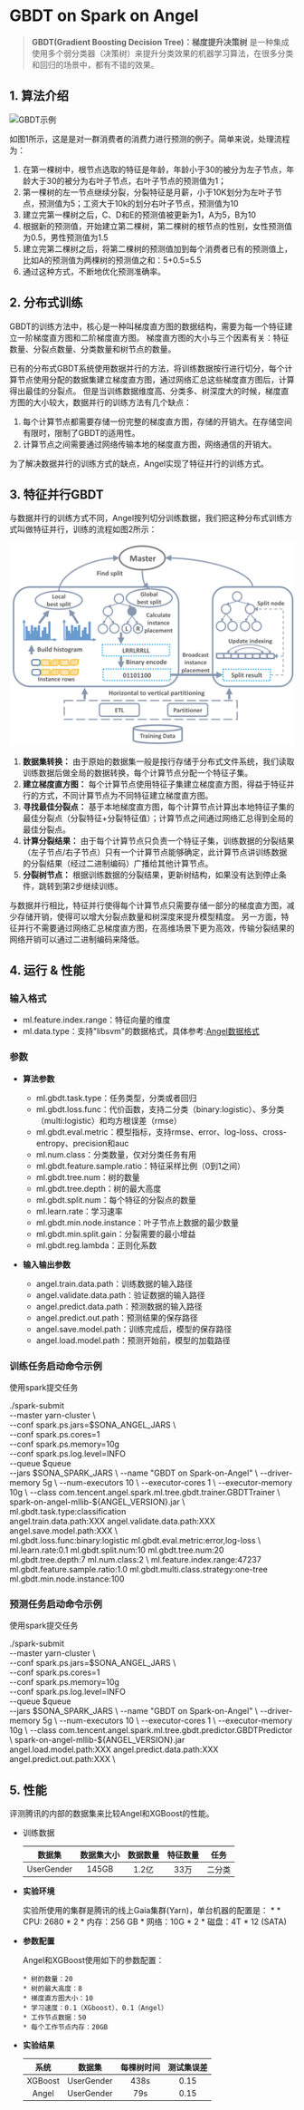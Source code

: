 # GBDT on Spark on Angel

> **GBDT(Gradient Boosting Decision Tree)：梯度提升决策树** 是一种集成使用多个弱分类器（决策树）来提升分类效果的机器学习算法，在很多分类和回归的场景中，都有不错的效果。

## 1. 算法介绍

![GBDT示例](../../img/gbdt_example.png)


如图1所示，这是是对一群消费者的消费力进行预测的例子。简单来说，处理流程为：

1. 在第一棵树中，根节点选取的特征是年龄，年龄小于30的被分为左子节点，年龄大于30的被分为右叶子节点，右叶子节点的预测值为1；
2. 第一棵树的左一节点继续分裂，分裂特征是月薪，小于10K划分为左叶子节点，预测值为5；工资大于10k的划分右叶子节点，预测值为10
2. 建立完第一棵树之后，C、D和E的预测值被更新为1，A为5，B为10
3. 根据新的预测值，开始建立第二棵树，第二棵树的根节点的性别，女性预测值为0.5，男性预测值为1.5
4. 建立完第二棵树之后，将第二棵树的预测值加到每个消费者已有的预测值上，比如A的预测值为两棵树的预测值之和：5+0.5=5.5
5. 通过这种方式，不断地优化预测准确率。


## 2. 分布式训练

GBDT的训练方法中，核心是一种叫梯度直方图的数据结构，需要为每一个特征建立一阶梯度直方图和二阶梯度直方图。
梯度直方图的大小与三个因素有关：特征数量、分裂点数量、分类数量和树节点的数量。

已有的分布式GBDT系统使用数据并行的方法，将训练数据按行进行切分，每个计算节点使用分配的数据集建立梯度直方图，通过网络汇总这些梯度直方图后，计算得出最佳的分裂点。
但是当训练数据维度高、分类多、树深度大的时候，梯度直方图的大小较大，数据并行的训练方法有几个缺点：

1. 每个计算节点都需要存储一份完整的梯度直方图，存储的开销大。在存储空间有限时，限制了GBDT的适用性。
2. 计算节点之间需要通过网络传输本地的梯度直方图，网络通信的开销大。

为了解决数据并行的训练方式的缺点，Angel实现了特征并行的训练方式。

## 3. 特征并行GBDT

与数据并行的训练方式不同，Angel按列切分训练数据，我们把这种分布式训练方式叫做特征并行，训练的流程如图2所示：

![特征并行GBDT](../../img/fp_gbdt.png)

1. **数据集转换：** 由于原始的数据集一般是按行存储于分布式文件系统，我们读取训练数据后做全局的数据转换，每个计算节点分配一个特征子集。
2. **建立梯度直方图：** 每个计算节点使用特征子集建立梯度直方图，得益于特征并行的方式，不同计算节点为不同特征建立梯度直方图。
3. **寻找最佳分裂点：** 基于本地梯度直方图，每个计算节点计算出本地特征子集的最佳分裂点（分裂特征+分裂特征值）；计算节点之间通过网络汇总得到全局的最佳分裂点。
4. **计算分裂结果：** 由于每个计算节点只负责一个特征子集，训练数据的分裂结果（左子节点/右子节点）只有一个计算节点能够确定，此计算节点讲训练数据的分裂结果（经过二进制编码）广播给其他计算节点。
5. **分裂树节点：** 根据训练数据的分裂结果，更新树结构，如果没有达到停止条件，跳转到第2步继续训练。

与数据并行相比，特征并行使得每个计算节点只需要存储一部分的梯度直方图，减少存储开销，使得可以增大分裂点数量和树深度来提升模型精度。
另一方面，特征并行不需要通过网络汇总梯度直方图，在高维场景下更为高效，传输分裂结果的网络开销可以通过二进制编码来降低。

## 4. 运行 & 性能

###  输入格式
* ml.feature.index.range：特征向量的维度
* ml.data.type：支持"libsvm"的数据格式，具体参考:[Angel数据格式](../data_format.md)


### 参数

* **算法参数**
  * ml.gbdt.task.type：任务类型，分类或者回归
  * ml.gbdt.loss.func：代价函数，支持二分类（binary:logistic）、多分类（multi:logistic）和均方根误差（rmse）
  * ml.gbdt.eval.metric：模型指标，支持rmse、error、log-loss、cross-entropy、precision和auc
  * ml.num.class：分类数量，仅对分类任务有用
  * ml.gbdt.feature.sample.ratio：特征采样比例（0到1之间）
  * ml.gbdt.tree.num：树的数量	
  * ml.gbdt.tree.depth：树的最大高度
  * ml.gbdt.split.num：每个特征的分裂点的数量
  * ml.learn.rate：学习速率
  * ml.gbdt.min.node.instance：叶子节点上数据的最少数量
  * ml.gbdt.min.split.gain：分裂需要的最小增益
  * ml.gbdt.reg.lambda：正则化系数

* **输入输出参数**
	* angel.train.data.path：训练数据的输入路径
	* angel.validate.data.path：验证数据的输入路径
	* angel.predict.data.path：预测数据的输入路径
	* angel.predict.out.path：预测结果的保存路径
	* angel.save.model.path：训练完成后，模型的保存路径
	* angel.load.model.path：预测开始前，模型的加载路径

### 训练任务启动命令示例

使用spark提交任务
 
  ./spark-submit \
    --master yarn-cluster \   
    --conf spark.ps.jars=$SONA_ANGEL_JARS \  
    --conf spark.ps.cores=1 \
    --conf spark.ps.memory=10g \
    --conf spark.ps.log.level=INFO \
    --queue $queue \
    --jars $SONA_SPARK_JARS  \
    --name "GBDT on Spark-on-Angel" \
    --driver-memory 5g \  
    --num-executors 10 \  
    --executor-cores 1 \  
    --executor-memory 10g \   
    --class com.tencent.angel.spark.ml.tree.gbdt.trainer.GBDTTrainer \  
    spark-on-angel-mllib-${ANGEL_VERSION}.jar \   
    ml.gbdt.task.type:classification \
    angel.train.data.path:XXX angel.validate.data.path:XXX angel.save.model.path:XXX \  
    ml.gbdt.loss.func:binary:logistic ml.gbdt.eval.metric:error,log-loss \  
    ml.learn.rate:0.1 ml.gbdt.split.num:10  ml.gbdt.tree.num:20 ml.gbdt.tree.depth:7 ml.num.class:2 \ 
    ml.feature.index.range:47237 ml.gbdt.feature.sample.ratio:1.0 ml.gbdt.multi.class.strategy:one-tree ml.gbdt.min.node.instance:100
    
### 预测任务启动命令示例

使用spark提交任务

  ./spark-submit \
      --master yarn-cluster \   
      --conf spark.ps.jars=$SONA_ANGEL_JARS \  
      --conf spark.ps.cores=1 \
      --conf spark.ps.memory=10g \
      --conf spark.ps.log.level=INFO \
      --queue $queue \
      --jars $SONA_SPARK_JARS  \
      --name "GBDT on Spark-on-Angel" \
      --driver-memory 5g \  
      --num-executors 10 \  
      --executor-cores 1 \  
      --executor-memory 10g \   
      --class com.tencent.angel.spark.ml.tree.gbdt.predictor.GBDTPredictor \  
      spark-on-angel-mllib-${ANGEL_VERSION}.jar \
      angel.load.model.path:XXX angel.predict.data.path:XXX angel.predict.out.path:XXX  \  
      
  

## 5. 性能

评测腾讯的内部的数据集来比较Angel和XGBoost的性能。

* 训练数据

  | 数据集 | 数据集大小 | 数据数量 | 特征数量 | 任务 |
  |:------:|:----------:|:--------:|:--------:|:-------:|
  | UserGender  |    145GB    |   1.2亿  |   33万   | 二分类 |


* **实验环境**

	实验所使用的集群是腾讯的线上Gaia集群(Yarn)，单台机器的配置是：
    *
	  * CPU: 2680 * 2
	  * 内存：256 GB
	  * 网络：10G * 2
	  * 磁盘：4T * 12 (SATA)

* **参数配置**

	Angel和XGBoost使用如下的参数配置：

	  * 树的数量：20
	  * 树的最大高度：8
	  * 梯度直方图大小：10
	  * 学习速度：0.1（XGboost）、0.1（Angel）
	  * 工作节点数据：50
	  * 每个工作节点内存：20GB
	  
* **实验结果**

	| 系统   | 数据集      | 每棵树时间| 测试集误差 |
	|:------:|:-----------:|:--------:|:----------:|
	| XGBoost| UserGender |   438s    |  0.15  |
	| Angel  | UserGender |  79s    |  0.15  |
